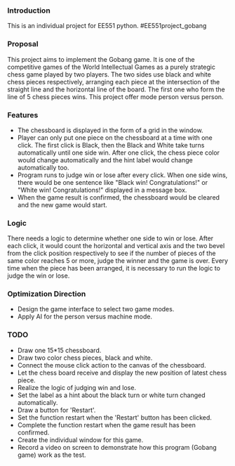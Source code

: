 ### Introduction 
This is an individual project for EE551 python. #EE551project_gobang

### Proposal
This project aims to implement the Gobang game.
It is one of the competitive games of the World Intellectual Games 
as a purely strategic chess game played by two players. 
The two sides use black and white chess pieces respectively, arranging 
each piece at the intersection of the straight line and the horizontal line 
of the board.
The first one who form the line of 5 chess pieces wins.
This project offer mode person versus person.

### Features
* The chessboard is displayed in the form of a grid in the window.
* Player can only put one piece on the chessboard at a time with one click. 
The first click is Black, then the Black and White take 
turns automatically until one side win. After one click, the chess piece color would 
change automatically and the hint label would change automatically too.
* Program runs to judge win or lose after every click. When one side wins, there 
would be one sentence like "Black win! Congratulations!" or "White win! Congratulations!"
displayed in a message box.
* When the game result is confirmed, the chessboard would be cleared and the new
game would start.

### Logic 
There needs a logic to determine whether one side to win or lose.
After each click, it would count the horizontal and vertical 
axis and the two bevel from the click position respectively to see if the number of pieces of 
the same color reaches 5 or more, judge the winner and the game is over.
Every time when the piece has been arranged, it is necessary to run the logic to judge the win or lose.

### Optimization Direction
* Design the game interface to select two game modes.
* Apply AI for the person versus machine mode.

### TODO
* Draw one 15*15 chessboard.
* Draw two color chess pieces, black and white.
* Connect the mouse click action to the canvas of the chessboard.
* Let the chess board receive and display the new position of latest chess piece.
* Realize the logic of judging win and lose.
* Set the label as a hint about the black turn or white turn changed automatically.
* Draw a button for 'Restart'.
* Set the function restart when the 'Restart' button has been clicked.
* Complete the function restart when the game result has been confirmed.
* Create the individual window for this game.
* Record a video on screen to demonstrate how this program (Gobang game) work as the test.
